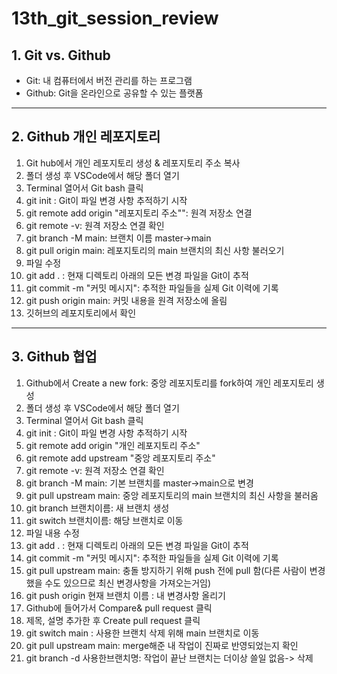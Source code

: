 # 13th_git_session_review
## 1. Git vs. Github
- Git: 내 컴퓨터에서 버전 관리를 하는 프로그램
- Github: Git을 온라인으로 공유할 수 있는 플랫폼
---
## 2. Github 개인 레포지토리
1. Git hub에서 개인 레포지토리 생성 & 레포지토리 주소 복사
2. 폴더 생성 후 VSCode에서 해당 폴더 열기
3. Terminal 열어서 Git bash 클릭
4. git init : Git이 파일 변경 사항 추적하기 시작
5. git remote add origin "레포지토리 주소"": 원격 저장소 연결
6. git remote -v: 원격 저장소 연결 확인
7. git branch -M main: 브랜치 이름 master->main
8. git pull origin main: 레포지토리의 main 브랜치의 최신 사항 불러오기
9. 파일 수정
10. git add . : 현재 디렉토리 아래의 모든 변경 파일을 Git이 추적
11. git commit -m "커밋 메시지": 추적한 파일들을 실제 Git 이력에 기록
12. git push origin main: 커밋 내용을 원격 저장소에 올림
13. 깃허브의 레포지토리에서 확인

---
## 3. Github 협업
1. Github에서 Create a new fork: 중앙 레포지토리를 fork하여 개인 레포지토리 생성
2. 폴더 생성 후 VSCode에서 해당 폴더 열기
3. Terminal 열어서 Git bash 클릭
4. git init : Git이 파일 변경 사항 추적하기 시작
5. git remote add origin "개인 레포지토리 주소"
6. git remote add upstream "중앙 레포지토리 주소"
7. git remote -v: 원격 저장소 연결 확인
8. git branch -M main: 기본 브랜치를 master->main으로 변경
9. git pull upstream main: 중앙 레포지토리의 main 브랜치의 최신 사항을 불러옴
10. git branch 브랜치이름: 새 브랜치 생성
11. git switch 브랜치이름: 해당 브랜치로 이동
12. 파일 내용 수정
13. git add . : 현재 디렉토리 아래의 모든 변경 파일을 Git이 추적
14. git commit -m "커밋 메시지": 추적한 파일들을 실제 Git 이력에 기록
15. git pull upstream main: 충돌 방지하기 위해 push 전에 pull 함(다른 사람이 변경했을 수도 있으므로 최신 변경사항을 가져오는거임)
16. git push origin 현재 브랜치 이름 : 내 변경사항 올리기
16. Github에 들어가서 Compare& pull request 클릭
17. 제목, 설명 추가한 후 Create pull request 클릭
18. git switch main : 사용한 브랜치 삭제 위해 main 브랜치로 이동
19. git pull upstream main: merge해준 내 작업이 진짜로 반영되었는지 확인
20. git branch -d 사용한브랜치명: 작업이 끝난 브랜치는 더이상 쓸일 없음-> 삭제
